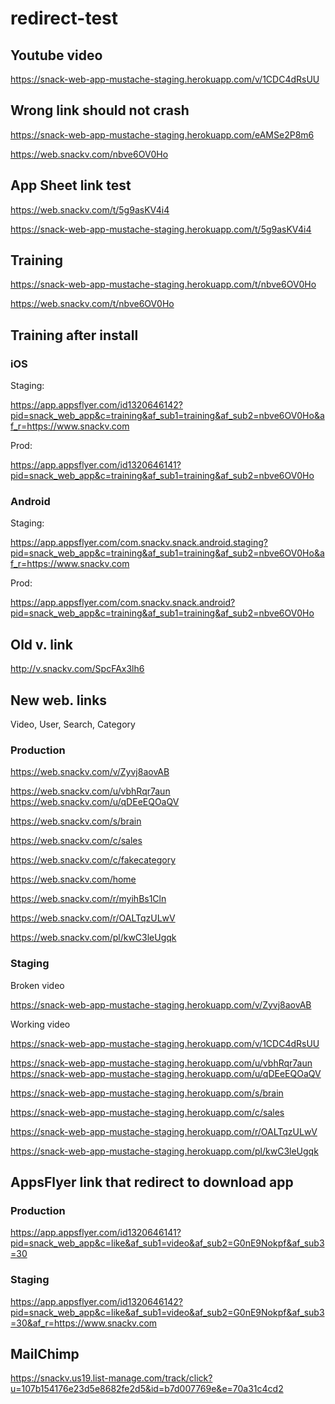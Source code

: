 # redirect-test

## Youtube video
https://snack-web-app-mustache-staging.herokuapp.com/v/1CDC4dRsUU

## Wrong link should not crash
https://snack-web-app-mustache-staging.herokuapp.com/eAMSe2P8m6

https://web.snackv.com/nbve6OV0Ho

## App Sheet link test

https://web.snackv.com/t/5g9asKV4i4

https://snack-web-app-mustache-staging.herokuapp.com/t/5g9asKV4i4


## Training
https://snack-web-app-mustache-staging.herokuapp.com/t/nbve6OV0Ho

https://web.snackv.com/t/nbve6OV0Ho

## Training after install
### iOS
Staging:

https://app.appsflyer.com/id1320646142?pid=snack_web_app&c=training&af_sub1=training&af_sub2=nbve6OV0Ho&af_r=https://www.snackv.com

Prod:

https://app.appsflyer.com/id1320646141?pid=snack_web_app&c=training&af_sub1=training&af_sub2=nbve6OV0Ho

### Android
Staging:

https://app.appsflyer.com/com.snackv.snack.android.staging?pid=snack_web_app&c=training&af_sub1=training&af_sub2=nbve6OV0Ho&af_r=https://www.snackv.com

Prod:

https://app.appsflyer.com/com.snackv.snack.android?pid=snack_web_app&c=training&af_sub1=training&af_sub2=nbve6OV0Ho

## Old v. link
http://v.snackv.com/SpcFAx3lh6

## New web. links
Video, User, Search, Category

### Production
https://web.snackv.com/v/Zyvj8aovAB

https://web.snackv.com/u/vbhRqr7aun
https://web.snackv.com/u/qDEeEQOaQV

https://web.snackv.com/s/brain

https://web.snackv.com/c/sales

https://web.snackv.com/c/fakecategory

https://web.snackv.com/home

https://web.snackv.com/r/myihBs1Cln

https://web.snackv.com/r/OALTqzULwV

https://web.snackv.com/pl/kwC3leUgqk

### Staging

Broken video

https://snack-web-app-mustache-staging.herokuapp.com/v/Zyvj8aovAB

Working video

https://snack-web-app-mustache-staging.herokuapp.com/v/1CDC4dRsUU

https://snack-web-app-mustache-staging.herokuapp.com/u/vbhRqr7aun
https://snack-web-app-mustache-staging.herokuapp.com/u/qDEeEQOaQV

https://snack-web-app-mustache-staging.herokuapp.com/s/brain

https://snack-web-app-mustache-staging.herokuapp.com/c/sales

https://snack-web-app-mustache-staging.herokuapp.com/r/OALTqzULwV

https://snack-web-app-mustache-staging.herokuapp.com/pl/kwC3leUgqk



## AppsFlyer link that redirect to download app
### Production
https://app.appsflyer.com/id1320646141?pid=snack_web_app&c=like&af_sub1=video&af_sub2=G0nE9Nokpf&af_sub3=30


### Staging
https://app.appsflyer.com/id1320646142?pid=snack_web_app&c=like&af_sub1=video&af_sub2=G0nE9Nokpf&af_sub3=30&af_r=https://www.snackv.com

## MailChimp
https://snackv.us19.list-manage.com/track/click?u=107b154176e23d5e8682fe2d5&id=b7d007769e&e=70a31c4cd2
